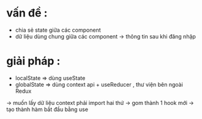 # vấn đề :

- chia sẻ state giữa các component
- dữ liệu dùng chung giữa các component -> thông tin sau khi đăng nhập

# giải pháp :

- localState => dùng useState
- globalState => dùng context api + useReducer , thư viện bên ngoài Redux

-> muốn lấy dữ liệu context phải import hai thứ
-> gom thành 1 hook mới -> tạo thành hàm bắt đầu bằng use

